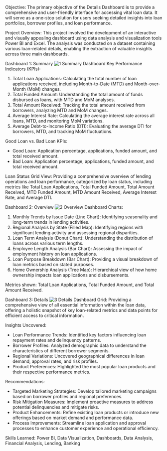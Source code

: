 Objective:
The primary objective of the Details Dashboard is to provide a comprehensive and user-friendly interface for accessing vital loan data. It will serve as a one-stop solution for users seeking detailed insights into loan portfolios, borrower profiles, and loan performance.

Project Overview:
This project involved the development of an interactive and visually appealing dashboard using data analysis and visualization tools Power BI and Excel. The analysis was conducted on a dataset containing various loan-related details, enabling the extraction of valuable insights across three main dashboards.

Dashboard 1: Summary
![1 Summary Dashboard](https://github.com/Abhishek-yadv/PowerBIPortfolioProjects/assets/68497250/3d42a757-a89c-4635-ae39-e0b402b44118)
Key Performance Indicators (KPIs):
1. Total Loan Applications: Calculating the total number of loan applications received, including Month-to-Date (MTD) and Month-over-Month (MoM) changes.
2. Total Funded Amount: Understanding the total amount of funds disbursed as loans, with MTD and MoM analyses.
3. Total Amount Received: Tracking the total amount received from borrowers, analyzing MTD and MoM changes.
4. Average Interest Rate: Calculating the average interest rate across all loans, MTD, and monitoring MoM variations.
5. Average Debt-to-Income Ratio (DTI): Evaluating the average DTI for borrowers, MTD, and tracking MoM fluctuations.

Good Loan vs. Bad Loan KPIs:
- Good Loan: Application percentage, applications, funded amount, and total received amount.
- Bad Loan: Application percentage, applications, funded amount, and total received amount.

Loan Status Grid View: Providing a comprehensive overview of lending operations and loan performance, categorized by loan status, including metrics like Total Loan Applications, Total Funded Amount, Total Amount Received, MTD Funded Amount, MTD Amount Received, Average Interest Rate, and Average DTI.

Dashboard 2: Overview
![2 Overview Dashboard](https://github.com/Abhishek-yadv/PowerBIPortfolioProjects/assets/68497250/766d3b77-bf7f-4754-a136-939be90d271a)
Charts:
1. Monthly Trends by Issue Date (Line Chart): Identifying seasonality and long-term trends in lending activities.
2. Regional Analysis by State (Filled Map): Identifying regions with significant lending activity and assessing regional disparities.
3. Loan Term Analysis (Donut Chart): Understanding the distribution of loans across various term lengths.
4. Employee Length Analysis (Bar Chart): Assessing the impact of employment history on loan applications.
5. Loan Purpose Breakdown (Bar Chart): Providing a visual breakdown of loan metrics based on stated purposes.
6. Home Ownership Analysis (Tree Map): Hierarchical view of how home ownership impacts loan applications and disbursements.

Metrics shown: Total Loan Applications, Total Funded Amount, and Total Amount Received.

Dashboard 3: Details
![3 Details Dashboard](https://github.com/Abhishek-yadv/PowerBIPortfolioProjects/assets/68497250/93f9b14d-2de4-428d-8773-912caf3e1973)
Grid: Providing a comprehensive view of all essential information within the loan data, offering a holistic snapshot of key loan-related metrics and data points for efficient access to critical information.

Insights Uncovered:
- Loan Performance Trends: Identified key factors influencing loan repayment rates and delinquency patterns.
- Borrower Profiles: Analyzed demographic data to understand the characteristics of different borrower segments.
- Regional Variations: Uncovered geographical differences in loan demand, approval rates, and risk profiles.
- Product Preferences: Highlighted the most popular loan products and their respective performance metrics.

Recommendations:
- Targeted Marketing Strategies: Develop tailored marketing campaigns based on borrower profiles and regional preferences.
- Risk Mitigation Measures: Implement proactive measures to address potential delinquencies and mitigate risks.
- Product Enhancements: Refine existing loan products or introduce new offerings based on market demand and performance data.
- Process Improvements: Streamline loan application and approval processes to enhance customer experience and operational efficiency.

Skills Learned:
Power BI, Data Visualization, Dashboards, Data Analysis, Financial Analysis, Lending, Banking

